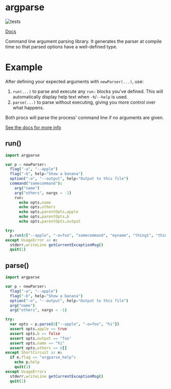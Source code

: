 # argparse

![tests](https://github.com/iffy/nim-argparse/workflows/tests/badge.svg?branch=master)

[Docs](https://www.iffycan.com/nim-argparse/argparse.html)

Command line argument parsing library.  It generates the parser at compile time so that parsed options have a well-defined type.

# Example

After defining your expected arguments with `newParser(...)`, use:

1. `run(...)` to parse and execute any `run:` blocks you've defined.  This will automatically display help text when `-h`/`--help` is used.
2. `parse(...)` to parse without executing, giving you more control over what happens.

Both procs will parse the process' command line if no arguments are given.

[See the docs for more info](https://www.iffycan.com/nim-argparse/argparse.html)

## run()

```nim
import argparse

var p = newParser:
  flag("-a", "--apple")
  flag("-b", help="Show a banana")
  option("-o", "--output", help="Output to this file")
  command("somecommand"):
    arg("name")
    arg("others", nargs = -1)
    run:
      echo opts.name
      echo opts.others
      echo opts.parentOpts.apple
      echo opts.parentOpts.b
      echo opts.parentOpts.output

try:
  p.run(@["--apple", "-o=foo", "somecommand", "myname", "thing1", "thing2"])
except UsageError as e:
  stderr.writeLine getCurrentExceptionMsg()
  quit(1)
```

## parse()

```nim
import argparse

var p = newParser:
  flag("-a", "--apple")
  flag("-b", help="Show a banana")
  option("-o", "--output", help="Output to this file")
  arg("name")
  arg("others", nargs = -1)

try:
  var opts = p.parse(@["--apple", "-o=foo", "hi"])
  assert opts.apple == true
  assert opts.b == false
  assert opts.output == "foo"
  assert opts.name == "hi"
  assert opts.others == @[]
except ShortCircuit as e:
  if e.flag == "argparse_help":
    echo p.help
    quit(1)
except UsageError:
  stderr.writeLine getCurrentExceptionMsg()
  quit(1)
```
